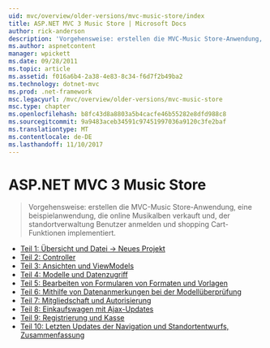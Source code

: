 ```yaml
---
uid: mvc/overview/older-versions/mvc-music-store/index
title: ASP.NET MVC 3 Music Store | Microsoft Docs
author: rick-anderson
description: 'Vorgehensweise: erstellen die MVC-Music Store-Anwendung, eine beispielanwendung, die online Musikalben verkauft und standortverwaltung Benutzer anmelden, implementiert, ein...'
ms.author: aspnetcontent
manager: wpickett
ms.date: 09/28/2011
ms.topic: article
ms.assetid: f016a6b4-2a38-4e83-8c34-f6d7f2b49ba2
ms.technology: dotnet-mvc
ms.prod: .net-framework
msc.legacyurl: /mvc/overview/older-versions/mvc-music-store
msc.type: chapter
ms.openlocfilehash: b8fc43d8a8803a5b4cacfe46b55282e8dfd988c8
ms.sourcegitcommit: 9a9483aceb34591c97451997036a9120c3fe2baf
ms.translationtype: MT
ms.contentlocale: de-DE
ms.lasthandoff: 11/10/2017
---
```

<a name="aspnet-mvc-3-music-store"></a>ASP.NET MVC 3 Music Store
====================
> Vorgehensweise: erstellen die MVC-Music Store-Anwendung, eine beispielanwendung, die online Musikalben verkauft und, der standortverwaltung Benutzer anmelden und shopping Cart-Funktionen implementiert.


- [Teil 1: Übersicht und Datei -> Neues Projekt](mvc-music-store-part-1.md)
- [Teil 2: Controller](mvc-music-store-part-2.md)
- [Teil 3: Ansichten und ViewModels](mvc-music-store-part-3.md)
- [Teil 4: Modelle und Datenzugriff](mvc-music-store-part-4.md)
- [Teil 5: Bearbeiten von Formularen von Formaten und Vorlagen](mvc-music-store-part-5.md)
- [Teil 6: Mithilfe von Datenanmerkungen bei der Modellüberprüfung](mvc-music-store-part-6.md)
- [Teil 7: Mitgliedschaft und Autorisierung](mvc-music-store-part-7.md)
- [Teil 8: Einkaufswagen mit Ajax-Updates](mvc-music-store-part-8.md)
- [Teil 9: Registrierung und Kasse](mvc-music-store-part-9.md)
- [Teil 10: Letzten Updates der Navigation und Standortentwurfs, Zusammenfassung](mvc-music-store-part-10.md)
